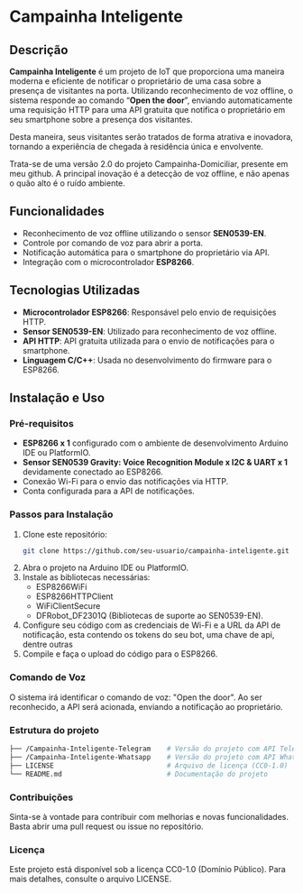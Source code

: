 # Campainha Inteligente

## Descrição

**Campainha Inteligente** é um projeto de IoT que proporciona uma maneira moderna e eficiente de notificar o proprietário de uma casa sobre a presença de visitantes na porta. Utilizando reconhecimento de voz offline, o sistema responde ao comando “**Open the door**”, enviando automaticamente uma requisição HTTP para uma API gratuita que notifica o proprietário em seu smartphone sobre a presença dos visitantes.

Desta maneira, seus visitantes serão tratados de forma atrativa e inovadora, tornando a experiência de chegada à residência única e envolvente.

Trata-se de uma versão 2.0 do projeto Campainha-Domiciliar, presente em meu github. A principal inovação é a detecção de voz offline, e não apenas o quão alto é o ruído ambiente.

## Funcionalidades

- Reconhecimento de voz offline utilizando o sensor **SEN0539-EN**.
- Controle por comando de voz para abrir a porta.
- Notificação automática para o smartphone do proprietário via API.
- Integração com o microcontrolador **ESP8266**.

## Tecnologias Utilizadas

- **Microcontrolador ESP8266**: Responsável pelo envio de requisições HTTP.
- **Sensor SEN0539-EN**: Utilizado para reconhecimento de voz offline.
- **API HTTP**: API gratuita utilizada para o envio de notificações para o smartphone.
- **Linguagem C/C++**: Usada no desenvolvimento do firmware para o ESP8266.

## Instalação e Uso

### Pré-requisitos

- **ESP8266 x 1** configurado com o ambiente de desenvolvimento Arduino IDE ou PlatformIO.
- **Sensor SEN0539 Gravity: Voice Recognition Module x I2C & UART x 1** devidamente conectado ao ESP8266.
- Conexão Wi-Fi para o envio das notificações via HTTP.
- Conta configurada para a API de notificações.

### Passos para Instalação

1. Clone este repositório:
   ```bash
   git clone https://github.com/seu-usuario/campainha-inteligente.git
2. Abra o projeto na Arduino IDE ou PlatformIO.
3. Instale as bibliotecas necessárias:
   - ESP8266WiFi
   - ESP8266HTTPClient
   - WiFiClientSecure
   - DFRobot_DF2301Q (Bibliotecas de suporte ao SEN0539-EN).
4. Configure seu código com as credenciais de Wi-Fi e a URL da API de notificação, esta contendo os tokens do seu bot, uma chave de api, dentre outras
5. Compile e faça o upload do código para o ESP8266.

### Comando de Voz
O sistema irá identificar o comando de voz: "Open the door". Ao ser reconhecido, a API será acionada, enviando a notificação ao proprietário.

### Estrutura do projeto
   ```bash
   ├── /Campainha-Inteligente-Telegram    # Versão do projeto com API Telegram gratuita
   ├── /Campainha-Inteligente-Whatsapp    # Versão do projeto com API Whatsapp gratuita
   ├── LICENSE                            # Arquivo de licença (CC0-1.0)
   └── README.md                          # Documentação do projeto
   ```

### Contribuições
Sinta-se à vontade para contribuir com melhorias e novas funcionalidades. Basta abrir uma pull request ou issue no repositório.

### Licença
Este projeto está disponível sob a licença CC0-1.0 (Domínio Público). Para mais detalhes, consulte o arquivo LICENSE.
